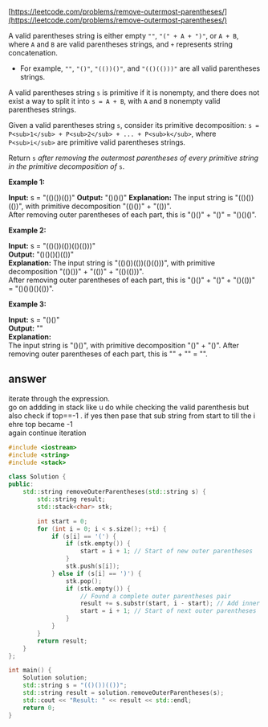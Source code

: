 [https://leetcode.com/problems/remove-outermost-parentheses/](https://leetcode.com/problems/remove-outermost-parentheses/)

A valid parentheses string is either empty `""`, `"(" + A + ")"`, or `A + B`, where `A` and `B` are valid parentheses strings, and `+` represents string concatenation.

- For example, `""`, `"()"`, `"(())()"`, and `"(()(()))"` are all valid parentheses strings.

A valid parentheses string `s` is primitive if it is nonempty, and there does not exist a way to split it into `s = A + B`, with `A` and `B` nonempty valid parentheses strings.

Given a valid parentheses string `s`, consider its primitive decomposition: `s = P<sub>1</sub> + P<sub>2</sub> + ... + P<sub>k</sub>`, where `P<sub>i</sub>` are primitive valid parentheses strings.

Return `s` _after removing the outermost parentheses of every primitive string in the primitive decomposition of_ `s`.

**Example 1:**

**Input:** s = "(()())(())"
**Output:** "()()()"
**Explanation:**
The input string is "(()())(())", with primitive decomposition "(()())" + "(())". \
After removing outer parentheses of each part, this is "()()" + "()" = "()()()".

**Example 2:**

**Input:** s = "(()())(())(()(()))"\
**Output:** "()()()()(())"\
**Explanation:**
The input string is "(()())(())(()(()))", with primitive decomposition "(()())" + "(())" + "(()(()))".\
After removing outer parentheses of each part, this is "()()" + "()" + "()(())" = "()()()()(())".

**Example 3:**

**Input:** s = "()()"\
**Output:** ""\
**Explanation:**\
The input string is "()()", with primitive decomposition "()" + "()".
After removing outer parentheses of each part, this is "" + "" = "".

## answer

iterate through the expression.\
go on addding in stack like u do while checking the valid parenthesis but\
also check if top==-1 . if yes then pase that sub string from start to till the i ehre top became -1 \
again continue iteration

```cpp
#include <iostream>
#include <string>
#include <stack>

class Solution {
public:
    std::string removeOuterParentheses(std::string s) {
        std::string result;
        std::stack<char> stk;

        int start = 0;
        for (int i = 0; i < s.size(); ++i) {
            if (s[i] == '(') {
                if (stk.empty()) {
                    start = i + 1; // Start of new outer parentheses
                }
                stk.push(s[i]);
            } else if (s[i] == ')') {
                stk.pop();
                if (stk.empty()) {
                    // Found a complete outer parentheses pair
                    result += s.substr(start, i - start); // Add inner content to result
                    start = i + 1; // Start of next outer parentheses
                }
            }
        }
        return result;
    }
};

int main() {
    Solution solution;
    std::string s = "(()())(())";
    std::string result = solution.removeOuterParentheses(s);
    std::cout << "Result: " << result << std::endl;
    return 0;
}
```
